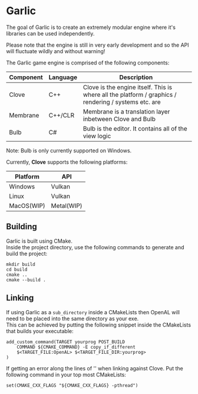 # Garlic

The goal of Garlic is to create an extremely modular engine where it's libraries can be used independently.

Please note that the engine is still in very early development and so the API will fluctuate wildly and without warning!

The Garlic game engine is comprised of the following components:

|Component|Language|Description|
|-|-|-|
|Clove|C++|Clove is the engine itself. This is where all the platform / graphics / rendering / systems etc. are|
|Membrane|C++/CLR|Membrane is a translation layer inbetween Clove and Bulb|
|Bulb|C#|Bulb is the editor. It contains all of the view logic|

Note: Bulb is only currently supported on Windows.

Currently, **Clove** supports the following platforms:

|**Platform**|**API**|
|-|-|
|Windows|Vulkan|
|Linux|Vulkan|
|MacOS(WIP)|Metal(WIP)|

## Building

Garlic is built using CMake.  
Inside the project directory, use the following commands to generate and build the project:
```
mkdir build
cd build
cmake ..
cmake --build .
```

## Linking

If using Garlic as a `sub_directory` inside a CMakeLists then OpenAL will need to be placed into the same directory as your exe.  
This can be achieved by putting the following snippet inside the CMakeLists that builds your executable:
```
add_custom_command(TARGET yourprog POST_BUILD
    COMMAND ${CMAKE_COMMAND} -E copy_if_different
    $<TARGET_FILE:OpenAL> $<TARGET_FILE_DIR:yourprog>
)
```

If getting an error along the lines of '' when linking against Clove. Put the following command in your top most CMakeLists:
```
set(CMAKE_CXX_FLAGS "${CMAKE_CXX_FLAGS} -pthread")
```